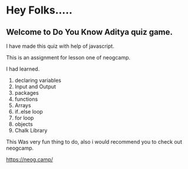 # Hey Folks.....
## Welcome to Do You Know Aditya quiz game.

I have made this quiz with help of javascript.

This is an assignment for lesson one of neogcamp.

I had learned.
1. declaring variables 
2. Input and Output
3. packages
4. functions
5. Arrays
6. if..else loop
7. for loop
8. objects
9. Chalk Library

This Was very fun thing to do, also i would recommend you to check out neogcamp.

https://neog.camp/